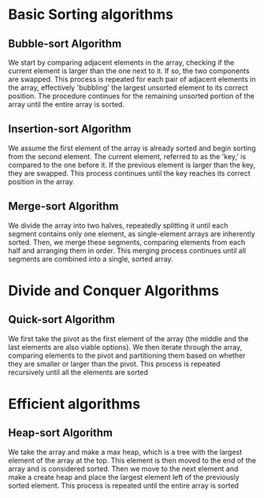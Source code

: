 # Basic Sorting algorithms

## Bubble-sort Algorithm

We start by comparing adjacent elements in the array, checking if the current element is larger than the one next to it. If so, the two components are swapped. This process is repeated for each pair of adjacent elements in the array, effectively 'bubbling' the largest unsorted element to its correct position. The procedure continues for the remaining unsorted portion of the array until the entire array is sorted.

## Insertion-sort Algorithm

We assume the first element of the array is already sorted and begin sorting from the second element. The current element, referred to as the 'key,' is compared to the one before it. If the previous element is larger than the key, they are swapped. This process continues until the key reaches its correct position in the array.

## Merge-sort Algorithm

We divide the array into two halves, repeatedly splitting it until each segment contains only one element, as single-element arrays are inherently sorted. Then, we merge these segments, comparing elements from each half and arranging them in order. This merging process continues until all segments are combined into a single, sorted array.

# Divide and Conquer Algorithms

## Quick-sort Algorithm

We first take the pivot as the first element of the array (the middle and the last elements are also viable options). We then iterate through the array, comparing elements to the pivot and partitioning them based on whether they are smaller or larger than the pivot. This process is repeated recursively until all the elements are sorted

# Efficient algorithms

## Heap-sort Algorithm

We take the array and make a max heap, which is a tree with the largest element of the array at the top. This element is then moved to the end of the array and is considered sorted. Then we move to the next element and make a create heap and place the largest element left of the previously sorted element. This process is repeated until the entire array is sorted
